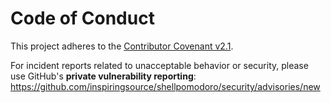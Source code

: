 # Code of Conduct

This project adheres to the [Contributor Covenant v2.1](https://www.contributor-covenant.org/version/2/1/code_of_conduct/).

For incident reports related to unacceptable behavior or security, please use GitHub's **private vulnerability reporting**:
<https://github.com/inspiringsource/shellpomodoro/security/advisories/new>
